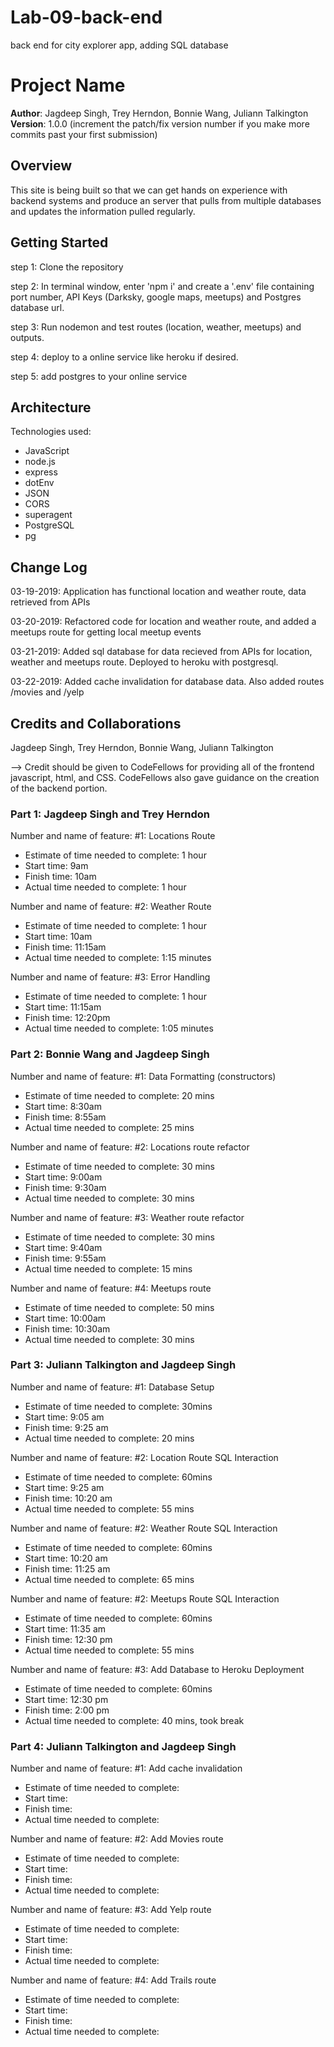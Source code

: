 # Lab-09-back-end
back end for city explorer app, adding SQL database

# Project Name

**Author**: Jagdeep Singh, Trey Herndon, Bonnie Wang, Juliann Talkington
**Version**: 1.0.0 (increment the patch/fix version number if you make more commits past your first submission)

## Overview
<!-- Provide a high level overview of what this application is and why you are building it, beyond the fact that it's an assignment for this class. (i.e. What's your problem domain?) -->
This site is being built so that we can get hands on experience with backend systems and produce an server that pulls from multiple databases and updates the information pulled regularly.

## Getting Started

  step 1: Clone the repository
  
  step 2: In terminal window, enter 'npm i' and create a '.env' file containing port number, API Keys (Darksky, google maps, meetups) and Postgres database url.
  
  step 3: Run nodemon and test routes (location, weather, meetups) and outputs.
  
  step 4: deploy to a online service like heroku if desired.
  
  step 5: add postgres to your online service

## Architecture

Technologies used:

  - JavaScript
  - node.js
  - express
  - dotEnv
  - JSON
  - CORS
  - superagent
  - PostgreSQL
  - pg 

## Change Log

03-19-2019: Application has functional location and weather route, data retrieved from APIs

03-20-2019: Refactored code for location and weather route, and added a meetups route for getting local meetup events

03-21-2019: Added sql database for data recieved from APIs for location, weather and meetups route. Deployed to heroku with postgresql.

03-22-2019: Added cache invalidation for database data. Also added routes /movies and /yelp

## Credits and Collaborations

Jagdeep Singh, Trey Herndon, Bonnie Wang, Juliann Talkington

-->
Credit should be given to CodeFellows for providing all of the frontend javascript, html, and CSS. CodeFellows also gave guidance on the creation of the backend portion.


### Part 1: Jagdeep Singh and Trey Herndon 

Number and name of feature: #1: Locations Route

- Estimate of time needed to complete: 1 hour
- Start time: 9am
- Finish time: 10am
- Actual time needed to complete: 1 hour

Number and name of feature: #2: Weather Route

- Estimate of time needed to complete: 1 hour
- Start time: 10am
- Finish time: 11:15am
- Actual time needed to complete: 1:15 minutes

Number and name of feature: #3: Error Handling

- Estimate of time needed to complete: 1 hour
- Start time: 11:15am
- Finish time: 12:20pm
- Actual time needed to complete: 1:05 minutes


### Part 2: Bonnie Wang and Jagdeep Singh

Number and name of feature: #1: Data Formatting (constructors)

- Estimate of time needed to complete: 20 mins
- Start time: 8:30am
- Finish time: 8:55am
- Actual time needed to complete: 25 mins


Number and name of feature: #2: Locations route refactor

- Estimate of time needed to complete: 30 mins
- Start time: 9:00am
- Finish time: 9:30am
- Actual time needed to complete: 30 mins


Number and name of feature: #3: Weather route refactor

- Estimate of time needed to complete: 30 mins
- Start time: 9:40am
- Finish time: 9:55am
- Actual time needed to complete: 15 mins


Number and name of feature: #4: Meetups route

- Estimate of time needed to complete: 50 mins
- Start time: 10:00am
- Finish time: 10:30am
- Actual time needed to complete: 30 mins

### Part 3: Juliann Talkington and Jagdeep Singh

Number and name of feature: #1: Database Setup

- Estimate of time needed to complete: 30mins
- Start time: 9:05 am
- Finish time: 9:25 am
- Actual time needed to complete: 20 mins


Number and name of feature: #2: Location Route SQL Interaction

- Estimate of time needed to complete: 60mins
- Start time: 9:25 am
- Finish time: 10:20 am
- Actual time needed to complete: 55 mins

Number and name of feature: #2: Weather Route SQL Interaction

- Estimate of time needed to complete: 60mins
- Start time: 10:20 am
- Finish time: 11:25 am
- Actual time needed to complete: 65 mins

Number and name of feature: #2: Meetups Route SQL Interaction

- Estimate of time needed to complete: 60mins
- Start time: 11:35 am
- Finish time: 12:30 pm
- Actual time needed to complete: 55 mins


Number and name of feature: #3: Add Database to Heroku Deployment

- Estimate of time needed to complete: 60mins
- Start time: 12:30 pm
- Finish time: 2:00 pm
- Actual time needed to complete: 40 mins, took break

### Part 4: Juliann Talkington and Jagdeep Singh

Number and name of feature: #1: Add cache invalidation

- Estimate of time needed to complete:
- Start time:
- Finish time:
- Actual time needed to complete:

Number and name of feature: #2: Add Movies route

- Estimate of time needed to complete:
- Start time:
- Finish time:
- Actual time needed to complete:

Number and name of feature: #3: Add Yelp route

- Estimate of time needed to complete:
- Start time:
- Finish time:
- Actual time needed to complete:

Number and name of feature: #4: Add Trails route

- Estimate of time needed to complete:
- Start time:
- Finish time:
- Actual time needed to complete: